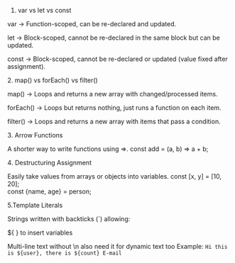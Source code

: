 1. var vs let vs const

var → Function-scoped, can be re-declared and updated.

let → Block-scoped, cannot be re-declared in the same block but can be updated.

const → Block-scoped, cannot be re-declared or updated (value fixed after assignment).

2️. map() vs forEach() vs filter()

map() → Loops and returns a new array with changed/processed items.

forEach() → Loops but returns nothing, just runs a function on each item.

filter() → Loops and returns a new array with items that pass a condition.

3️. Arrow Functions

A shorter way to write functions using =>.
const add = (a, b) => a + b;

4️. Destructuring Assignment

Easily take values from arrays or objects into variables.
const [x, y] = [10, 20];    
const {name, age} = person;   


5.Template Literals

Strings written with backticks (`) allowing:

${ } to insert variables

Multi-line text without \n
also need it for dynamic text too
Example:
`Hi this is ${user}, there is ${count} E-mail`
